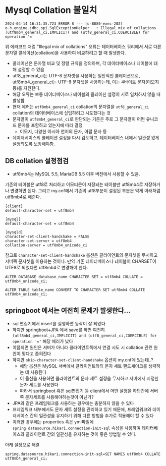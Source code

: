 # Mysql Collation 불일치

```
2024-04-14 16:31:35.723 ERROR 8 --- [o-8080-exec-202] o.h.engine.jdbc.spi.SqlExceptionHelper   : Illegal mix of collations (utf8mb4_general_ci,IMPLICIT) and (utf8_general_ci,COERCIBLE) for operation '='
```

위 에러코드 처럼 "Illegal mix of collations" 오류는 데이터베이스 쿼리에서 서로 다른 문자열 콜레이션(collation)을 사용하여 비교하려고 할 때 발생한다.

* 콜레이션은 문자열 비교 및 정렬 규칙을 정의하며, 각 데이터베이스나 테이블에 대해 설정할 수 있음
* utf8\_general\_ci는 UTF-8 문자셋을 사용하는 일반적인 콜레이션으로, utf8mb4\_general\_ci는 UTF-8 문자셋을 사용하는데, 이는 4바이트 문자(이모지 등)를 지원한다.
* 해당 오류는 보통 데이터베이스나 테이블의 콜레이션 설정이 서로 일치하지 않을 때 발생함
* 현재 에러는 `utf8mb4_general_ci` collation의 문자열을 `utf8_general_ci` collation의 데이터베이스에 삽입하려고 시도했다는 것
* 문자열이 `utf8mb4_general_ci`로 판단되는 기준은 주로 그 문자열이 어떤 유니코드 문자를 포함하고 있는지에 따라 결정
  * 이모지, 다양한 아시아 언어의 문자, 아랍 문자 등
* 데이터베이스의 콜레이션 설정을 다시 검토하고, 데이터베이스 내에서 일관성 있게 설정되도록 보장해야함.

## DB collation 설정점검

* utf8mb4는 MySQL 5.5, MariaDB 5.5 이후 버전에서 사용할 수 있음.

기존의 테이블은 utf8로 처리하고 이모티콘이 저장되는 테이블만 utf8mb4로 저장하거나 변경하면 된다. 그리고 my.cnf에서 기존의 utf8부분이 설정된 부분은 막게 아래처럼 utf8mb4로 해준다.

```
[client]
default-character-set = utf8mb4

[mysql]
default-character-set = utf8mb4

[mysqld]
character-set-client-handshake = FALSE
character-set-server = utf8mb4
collation-server = utf8mb4_unicode_ci
```

참고로 `character-set-client-handshake` 옵션은 클라이언트의 문자셋을 무시하고 서버쪽 문자셋을 이용하는 것이다. 만약 기존 데이터베이스나 테이블이 CHARSET이 UTF8로 되었다면 utf8mb4로 변경해야 한다.

```
ALTER DATABASE database_name CHARACTER SET = utf8mb4 COLLATE = utf8mb4_unicode_ci;

ALTER TABLE table_name CONVERT TO CHARACTER SET utf8mb4 COLLATE utf8mb4_unicode_ci;
```

## springboot 에서는 여전히 문제가 발생한다...

* sql 편집기에서 insert를 실행하면 동작이 잘 되었다
* 하지만 springboot+JPA 에서 save를 하면 여전히 `(utf8mb4_general_ci,IMPLICIT) and (utf8_general_ci,COERCIBLE) for operation '='` 해당 에러가 났다
* 이쯤되면 원인은 서버가 아니라 클라이언트쪽에서 연결 시도 시 collation 관련 원인이 맞다고 좁혀진다
* 하지만 `skip-character-set-client-handshake` 옵션이 my.cnf에 있는데..?
  * 해당 옵션은 MySQL 서버에서 클라이언트와의 문자 세트 핸드셰이크를 생략하는 데 사용된다
  * 이 옵션을 사용하면 클라이언트의 문자 세트 설정을 무시하고 서버에서 지정한 문자 세트를 사용한다
  * 따라서 springboot 혹은 sql편집기 등 client에서 어떤 설정을 하던간에 서버쪽 문자세트를 사용해야하는것이 아닌가?
* JPA와 같은 프레임워크를 사용하는 경우에는 충분하지 않을 수 있다&#x20;
* 프레임워크 내부에서도 문자 세트 설정을 관리하고 있기 때문에, 프레임워크와 데이터베이스 간의 일관성을 유지하기 위해 다른 방법을 추가로 적용해야 할 수 있다&#x20;
* 이러한 경우에는 properties 혹은 yml파일에 `spring.datasource.hikari.connection-init-sql` 속성을 사용하여 데이터베이스와 클라이언트 간의 일관성을 유지하는 것이 좋은 방법일 수 있다.

아래 설정으로 해결

```
spring.datasource.hikari.connection-init-sql=SET NAMES utf8mb4 COLLATE utf8mb4_general_ci;
```

